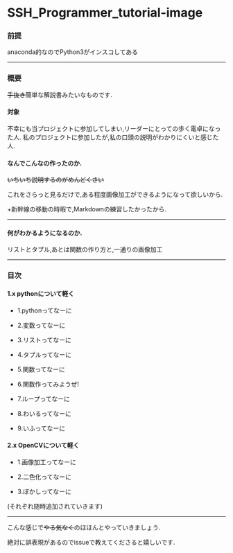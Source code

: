 # SSH_Programmer_tutorial-image
### 前提
anaconda的なのでPython3がインスコしてある
***
### 概要
~~手抜き~~簡単な解説書みたいなものです.
#### 対象
不幸にも当プロジェクトに参加してしまい,リーダーにとっての歩く電卓になった人.
私のプロジェクトに参加したが,私の口頭の説明がわかりにくいと感じた人.
#### なんでこんなの作ったのか.
~~いちいち説明するのがめんどくさい~~　

これをさらっと見るだけで,ある程度画像加工ができるようになって欲しいから.

+新幹線の移動の時暇で,Markdownの練習したかったから.
***
#### 何がわかるようになるのか.
リストとタプル,あとは関数の作り方と,一通りの画像加工
***
### 目次
#### 1.x pythonについて軽く

* 1.pythonってなーに

* 2.変数ってなーに

* 3.リストってなーに

* 4.タプルってなーに

* 5.関数ってなーに

* 6.関数作ってみようぜ!

* 7.ループってなーに

* 8.わいるってなーに

* 9.いふってなーに

#### 2.x OpenCVについて軽く

* 1.画像加工ってなーに

* 2.二色化ってなーに

* 3.ぼかしってなーに

(それぞれ随時追加されていきます)

***
こんな感じで~~やる気なく~~のほほんとやっていきましょう.

絶対に誤表現があるのでissueで教えてくださると嬉しいです.
